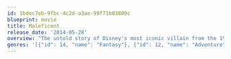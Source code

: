 ```yaml
---
id: 1bdec7eb-9fbc-4c2d-a3ae-99f71b03809c
blueprint: movie
title: Maleficent
release_date: '2014-05-28'
overview: "The untold story of Disney's most iconic villain from the 1959 classic 'Sleeping Beauty'. A beautiful, pure-hearted young woman, Maleficent has an idyllic life growing up in a peaceable forest kingdom, until one day when an invading army threatens the harmony of the land.  Maleficent rises to be the land's fiercest protector, but she ultimately suffers a ruthless betrayal – an act that begins to turn her heart into stone. Bent on revenge, Maleficent faces an epic battle with the invading King's successor and, as a result, places a curse upon his newborn infant Aurora. As the child grows, Maleficent realizes that Aurora holds the key to peace in the kingdom - and to Maleficent's true happiness as well."
genres: '[{"id": 14, "name": "Fantasy"}, {"id": 12, "name": "Adventure"}, {"id": 28, "name": "Action"}, {"id": 10751, "name": "Family"}, {"id": 10749, "name": "Romance"}]'
---
```


